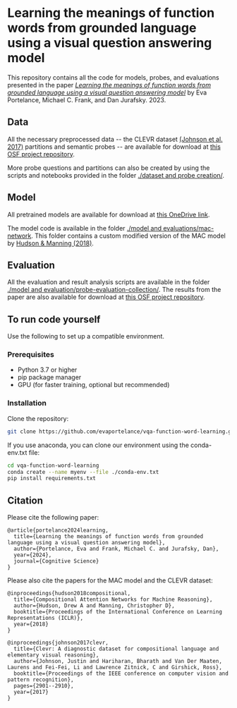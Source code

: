 # Learning the meanings of function words from grounded language using a visual question answering model
 
This repository contains all the code for models, probes, and evaluations presented in the paper [*Learning the meanings of function words from grounded language using a visual question answering model*](./writeups/manuscript_clean.pdf) by Eva Portelance, Michael C. Frank, and Dan Jurafsky. 2023.

## Data

All the necessary preprocessed data -- the CLEVR dataset [(Johnson et al. 2017)](https://cs.stanford.edu/people/jcjohns/clevr/) partitions and semantic probes -- are available for download at [this OSF project repository](https://osf.io/4h5py/?view_only=3cf3d23c2f274f1487615ecfc9151d22).

More probe questions and partitions can also be created by using the scripts and notebooks provided in the folder [./dataset and probe creation/](./dataset%20and%20probe%20creation/).

## Model 

All pretrained models are available for download at [this OneDrive link](https://mcgill-my.sharepoint.com/:f:/g/personal/eva_portelance_mcgill_ca/EmmRTyeHKppHuViLHA9yi6kBvAka3Wta69UokYm0tYviyA?e=Y8NMW1).

The model code is available in the folder [./model and evaluations/mac-network](./model%20and%20evaluations/mac-network/). This folder contains a custom modified version of the MAC model by [Hudson & Manning (2018)](https://github.com/stanfordnlp/mac-network).

## Evaluation

All the evaluation and result analysis scripts are available in the folder [./model and evaluation/probe-evaluation-collection/](./model%20and%20evaluations/probe-evaluation-collection/). The results from the paper are also available for download at [this OSF project repository](https://osf.io/4h5py/?view_only=3cf3d23c2f274f1487615ecfc9151d22).


## To run code yourself
Use the following to set up a compatible environment. 

### Prerequisites
- Python 3.7 or higher
- pip package manager
- GPU (for faster training, optional but recommended)

### Installation
Clone the repository:

```bash
git clone https://github.com/evaportelance/vqa-function-word-learning.git
```
If you use anaconda, you can clone our environment using the conda-env.txt file:
```bash
cd vqa-function-word-learning
conda create --name myenv --file ./conda-env.txt
pip install requirements.txt
```

## Citation

Please cite the following paper:
```
@article{portelance2024learning,
  title={Learning the meanings of function words from grounded language using a visual question answering model},
  author={Portelance, Eva and Frank, Michael C. and Jurafsky, Dan},
  year={2024},
  journal={Cognitive Science}
}
```

Please also cite the papers for the MAC model and the CLEVR dataset:

```
@inproceedings{hudson2018compositional,
  title={Compositional Attention Networks for Machine Reasoning},
  author={Hudson, Drew A and Manning, Christopher D},
  booktitle={Proceedings of the International Conference on Learning Representations (ICLR)},
  year={2018}
}
```
```
@inproceedings{johnson2017clevr,
  title={Clevr: A diagnostic dataset for compositional language and elementary visual reasoning},
  author={Johnson, Justin and Hariharan, Bharath and Van Der Maaten, Laurens and Fei-Fei, Li and Lawrence Zitnick, C and Girshick, Ross},
  booktitle={Proceedings of the IEEE conference on computer vision and pattern recognition},
  pages={2901--2910},
  year={2017}
}
```
